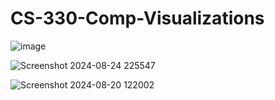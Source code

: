 # CS-330-Comp-Visualizations

![image](https://github.com/user-attachments/assets/74a2fbb0-7fb3-4225-be65-300a37b0e74d)

![Screenshot 2024-08-24 225547](https://github.com/user-attachments/assets/ecc07636-78d8-438a-9632-cb44c626b6ea)

![Screenshot 2024-08-20 122002](https://github.com/user-attachments/assets/2ecdd497-97af-4bcf-abce-41b562d5c417)
